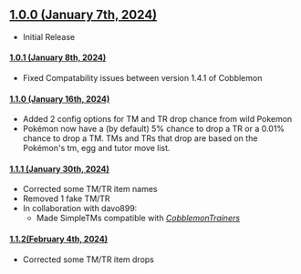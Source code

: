 ## [1.0.0 (January 7th, 2024)](#1-0-0)
- Initial Release

#### [1.0.1 (January 8th, 2024)](#1-0-1)
- Fixed Compatability issues between version  1.4.1 of Cobblemon

#### [1.1.0 (January 16th, 2024)](#1-1-0)
- Added 2 config options for TM and TR drop chance from wild Pokemon
- Pokémon now have a (by default) 5% chance to drop a TR or a 0.01% chance to drop a TM.
TMs and TRs that drop are based on the Pokémon's tm, egg and tutor move list.

#### [1.1.1 (January 30th, 2024)](#1-1-1)
- Corrected some TM/TR item names
- Removed 1 fake TM/TR
- In collaboration with davo899:
    - Made SimpleTMs compatible with *[CobblemonTrainers](https://www.curseforge.com/minecraft/mc-mods/cobblemontrainers)*

#### [1.1.2(February 4th, 2024)](#1-1-2)
- Corrected some TM/TR item drops